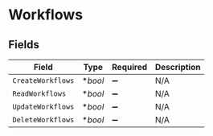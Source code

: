 # Workflows


## Fields

| Field              | Type               | Required           | Description        |
| ------------------ | ------------------ | ------------------ | ------------------ |
| `CreateWorkflows`  | **bool*            | :heavy_minus_sign: | N/A                |
| `ReadWorkflows`    | **bool*            | :heavy_minus_sign: | N/A                |
| `UpdateWorkflows`  | **bool*            | :heavy_minus_sign: | N/A                |
| `DeleteWorkflows`  | **bool*            | :heavy_minus_sign: | N/A                |